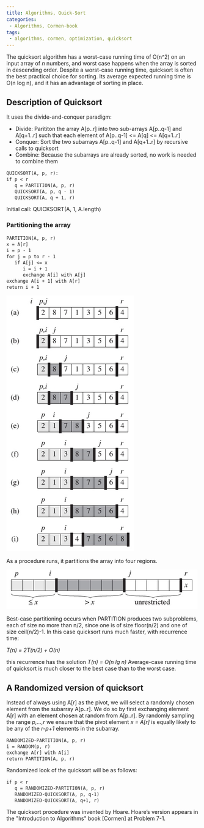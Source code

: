 ```yaml
---
title: Algorithms, Quick-Sort
categories:
 - Algorithms, Cormen-book
tags:
 - algorithms, cormen, optimization, quicksort
---
```


The quicksort algorithm has a worst-case running time of O(n^2) on an input array of *n* numbers, and worst case happens when the array is sorted in descending order. Despite a worst-case running time, quicksort is often the best practical choice for sorting. Its average expected running time is O(n log n), and it has an advantage of sorting in place.

## Description of Quicksort
It uses the divide-and-conquer paradigm:
- Divide: Parititon the array A[p..r] into two sub-arrays A[p..q-1] and A[q+1..r] such that each element of A[p..q-1] <= A[q] <= A[q+1..r]
- Conquer: Sort the two subarrays A[p..q-1] and A[q+1..r] by recursive calls to quicksort
- Combine: Because the subarrays are already sorted, no work is needed to combine them

```
QUICKSORT(A, p, r):
if p < r
   q = PARTITION(A, p, r)
   QUICKSORT(A, p, q - 1)
   QUICKSORT(A, q + 1, r)
```

Initial call: 
QUICKSORT(A, 1, A.length)

### Partitioning the array

```
PARTITION(A, p, r)
x = A[r]
i = p - 1
for j = p to r - 1
   if A[j] <= x
      i = i + 1
      exchange A[i] with A[j]
exchange A[i + 1] with A[r]
return i + 1
```

![NoImage](/assets/images/cormenAlgorithms/cormen_fig_7_1.jpg)

As a procedure runs, it partitions the array into four regions.

![NoImage](/assets/images/cormenAlgorithms/cormen_fig_7_2.jpg)

Best-case partitioning occurs when PARTITION produces two subproblems, each of size no more than n/2, since one is of size floor(n/2) and one of size ceil(n/2)-1. In this case quicksort runs much faster, with recurrence time:

*T(n) = 2T(n/2) + O(n)*

this recurrence has the solution *T(n) = O(n lg n)*
Average-case running time of quicksort is much closer to the best case than to the worst case.

## A Randomized version of quicksort
Instead of always  using A[r] as the pivot, we will select a randomly chosen element from the subarray A[p..r]. We do so by first exchanging element A[r] with an element chosen at random from A[p..r]. By randomly sampling the range *p,...,r* we ensure that the pivot element *x = A[r]* is equally likely to be any of the *r-p+1* elements in the subarray.

```
RANDOMIZED-PARTITION(A, p, r)
i = RANDOM(p, r)
exchange A[r] with A[i]
return PARTITION(A, p, r)
```

Randomized look of the quicksort will be as follows:

```
if p < r
   q = RANDOMIZED-PARTITION(A, p, r)
   RANDOMIZED-QUICKSORT(A, p, q-1)
   RANDOMIZED-QUICKSORT(A, q+1, r)
```
The quicksort procedure was invented by Hoare. Hoare’s version appears in the "Introduction to Algorithms" book [Cormen] at Problem 7-1.




